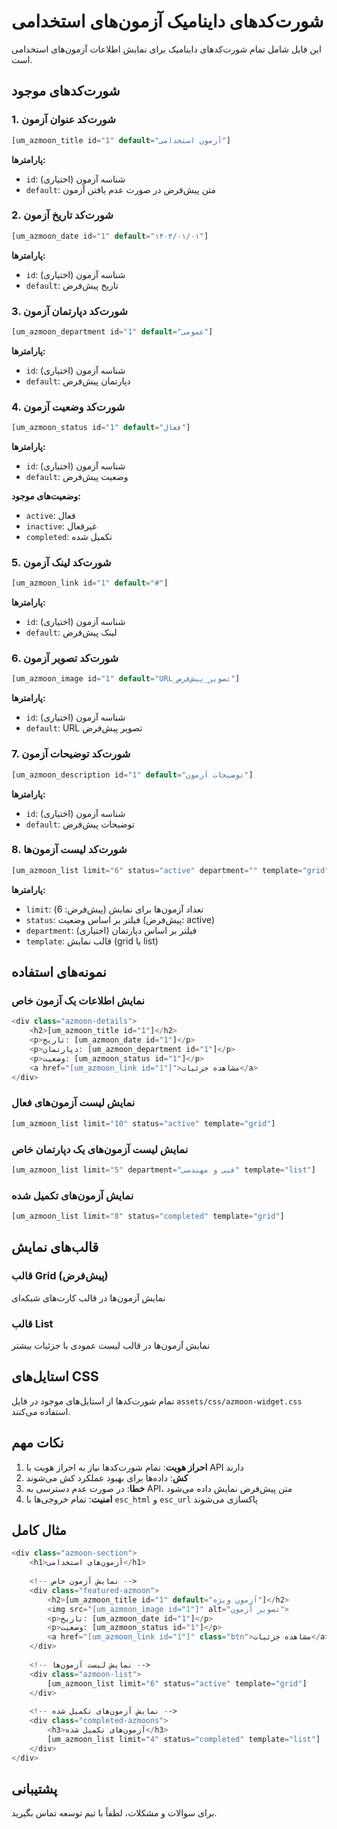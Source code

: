 # شورت‌کدهای داینامیک آزمون‌های استخدامی

این فایل شامل تمام شورت‌کدهای داینامیک برای نمایش اطلاعات آزمون‌های استخدامی است.

## شورت‌کدهای موجود

### 1. شورت‌کد عنوان آزمون
```php
[um_azmoon_title id="1" default="آزمون استخدامی"]
```
**پارامترها:**
- `id`: شناسه آزمون (اختیاری)
- `default`: متن پیش‌فرض در صورت عدم یافتن آزمون

### 2. شورت‌کد تاریخ آزمون
```php
[um_azmoon_date id="1" default="۱۴۰۳/۰۱/۰۱"]
```
**پارامترها:**
- `id`: شناسه آزمون (اختیاری)
- `default`: تاریخ پیش‌فرض

### 3. شورت‌کد دپارتمان آزمون
```php
[um_azmoon_department id="1" default="عمومی"]
```
**پارامترها:**
- `id`: شناسه آزمون (اختیاری)
- `default`: دپارتمان پیش‌فرض

### 4. شورت‌کد وضعیت آزمون
```php
[um_azmoon_status id="1" default="فعال"]
```
**پارامترها:**
- `id`: شناسه آزمون (اختیاری)
- `default`: وضعیت پیش‌فرض

**وضعیت‌های موجود:**
- `active`: فعال
- `inactive`: غیرفعال
- `completed`: تکمیل شده

### 5. شورت‌کد لینک آزمون
```php
[um_azmoon_link id="1" default="#"]
```
**پارامترها:**
- `id`: شناسه آزمون (اختیاری)
- `default`: لینک پیش‌فرض

### 6. شورت‌کد تصویر آزمون
```php
[um_azmoon_image id="1" default="URL_تصویر_پیش‌فرض"]
```
**پارامترها:**
- `id`: شناسه آزمون (اختیاری)
- `default`: URL تصویر پیش‌فرض

### 7. شورت‌کد توضیحات آزمون
```php
[um_azmoon_description id="1" default="توضیحات آزمون"]
```
**پارامترها:**
- `id`: شناسه آزمون (اختیاری)
- `default`: توضیحات پیش‌فرض

### 8. شورت‌کد لیست آزمون‌ها
```php
[um_azmoon_list limit="6" status="active" department="" template="grid"]
```
**پارامترها:**
- `limit`: تعداد آزمون‌ها برای نمایش (پیش‌فرض: 6)
- `status`: فیلتر بر اساس وضعیت (پیش‌فرض: active)
- `department`: فیلتر بر اساس دپارتمان (اختیاری)
- `template`: قالب نمایش (grid یا list)

## نمونه‌های استفاده

### نمایش اطلاعات یک آزمون خاص
```php
<div class="azmoon-details">
    <h2>[um_azmoon_title id="1"]</h2>
    <p>تاریخ: [um_azmoon_date id="1"]</p>
    <p>دپارتمان: [um_azmoon_department id="1"]</p>
    <p>وضعیت: [um_azmoon_status id="1"]</p>
    <a href="[um_azmoon_link id="1"]">مشاهده جزئیات</a>
</div>
```

### نمایش لیست آزمون‌های فعال
```php
[um_azmoon_list limit="10" status="active" template="grid"]
```

### نمایش لیست آزمون‌های یک دپارتمان خاص
```php
[um_azmoon_list limit="5" department="فنی و مهندسی" template="list"]
```

### نمایش آزمون‌های تکمیل شده
```php
[um_azmoon_list limit="8" status="completed" template="grid"]
```

## قالب‌های نمایش

### قالب Grid (پیش‌فرض)
نمایش آزمون‌ها در قالب کارت‌های شبکه‌ای

### قالب List
نمایش آزمون‌ها در قالب لیست عمودی با جزئیات بیشتر

## استایل‌های CSS

تمام شورت‌کدها از استایل‌های موجود در فایل `assets/css/azmoon-widget.css` استفاده می‌کنند.

## نکات مهم

1. **احراز هویت**: تمام شورت‌کدها نیاز به احراز هویت با API دارند
2. **کش**: داده‌ها برای بهبود عملکرد کش می‌شوند
3. **خطا**: در صورت عدم دسترسی به API، متن پیش‌فرض نمایش داده می‌شود
4. **امنیت**: تمام خروجی‌ها با `esc_html` و `esc_url` پاکسازی می‌شوند

## مثال کامل

```php
<div class="azmoon-section">
    <h1>آزمون‌های استخدامی</h1>
    
    <!-- نمایش آزمون خاص -->
    <div class="featured-azmoon">
        <h2>[um_azmoon_title id="1" default="آزمون ویژه"]</h2>
        <img src="[um_azmoon_image id="1"]" alt="تصویر آزمون">
        <p>تاریخ: [um_azmoon_date id="1"]</p>
        <p>وضعیت: [um_azmoon_status id="1"]</p>
        <a href="[um_azmoon_link id="1"]" class="btn">مشاهده جزئیات</a>
    </div>
    
    <!-- نمایش لیست آزمون‌ها -->
    <div class="azmoon-list">
        [um_azmoon_list limit="6" status="active" template="grid"]
    </div>
    
    <!-- نمایش آزمون‌های تکمیل شده -->
    <div class="completed-azmoons">
        <h3>آزمون‌های تکمیل شده</h3>
        [um_azmoon_list limit="4" status="completed" template="list"]
    </div>
</div>
```

## پشتیبانی

برای سوالات و مشکلات، لطفاً با تیم توسعه تماس بگیرید. 